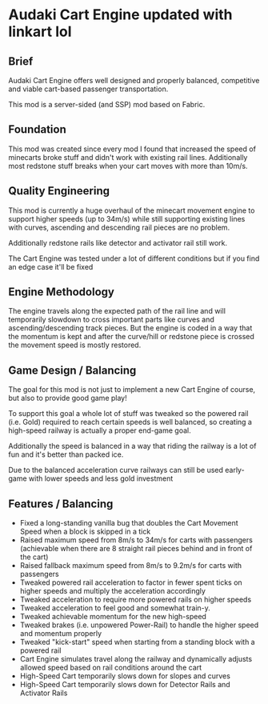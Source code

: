 # Audaki Cart Engine updated with linkart lol

## Brief
Audaki Cart Engine offers well designed and properly balanced, competitive and viable cart-based passenger transportation.

This mod is a server-sided (and SSP) mod based on Fabric.

## Foundation
This mod was created since every mod I found that increased the speed of minecarts broke stuff and didn't
work with existing rail lines. Additionally most redstone stuff breaks when your cart moves with more than 10m/s.

## Quality Engineering
This mod is currently a huge overhaul of the minecart movement engine to support higher speeds (up to 34m/s)
while still supporting existing lines with curves, ascending and descending rail pieces are no problem.

Additionally redstone rails like detector and activator rail still work.

The Cart Engine was tested under a lot of different conditions but if you find an edge case it'll be fixed

## Engine Methodology
The engine travels along the expected path of the rail line and will temporarily slowdown to cross important parts
like curves and ascending/descending track pieces. But the engine is coded in a way that the momentum is kept
and after the curve/hill or redstone piece is crossed the movement speed is mostly restored.

## Game Design / Balancing
The goal for this mod is not just to implement a new Cart Engine of course, but also to provide good game play!

To support this goal a whole lot of stuff was tweaked so the powered rail (i.e. Gold) required to reach certain
speeds is well balanced, so creating a high-speed railway is actually a proper end-game goal.

Additionally the speed is balanced in a way that riding the railway is a lot of fun and it's better than packed ice.

Due to the balanced acceleration curve railways can still be used early-game with lower speeds and less gold investment

## Features / Balancing
- Fixed a long-standing vanilla bug that doubles the Cart Movement Speed when a block is skipped in a tick
- Raised maximum speed from 8m/s to 34m/s for carts with passengers (achievable when there are 8 straight rail
  pieces behind and in front of the cart)
- Raised fallback maximum speed from 8m/s to 9.2m/s for carts with passengers
- Tweaked powered rail acceleration to factor in fewer spent ticks on higher speeds and multiply the acceleration accordingly
- Tweaked acceleration to require more powered rails on higher speeds
- Tweaked acceleration to feel good and somewhat train-y.
- Tweaked achievable momentum for the new high-speed
- Tweaked brakes (i.e. unpowered Power-Rail) to handle the higher speed and momentum properly
- Tweaked "kick-start" speed when starting from a standing block with a powered rail
- Cart Engine simulates travel along the railway and dynamically adjusts allowed speed based on rail conditions around the cart
- High-Speed Cart temporarily slows down for slopes and curves
- High-Speed Cart temporarily slows down for Detector Rails and Activator Rails
